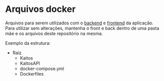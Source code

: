 # Arquivos docker

Arquivos para serem utilizados com o [backend](https://github.com/NocDevX/KaitosAPI) e [frontend](https://github.com/NocDevX/Kaitos) da aplicação.
Para utilizar sem alterações, mantenha o front e back dentro de uma pasta mãe e os arquivos deste repositório na mesma.

Exemplo da estrutura:
  - Raiz
    - Kaitos
    - KaitosAPI
    - docker-compose.yml
    - Dockerfiles
